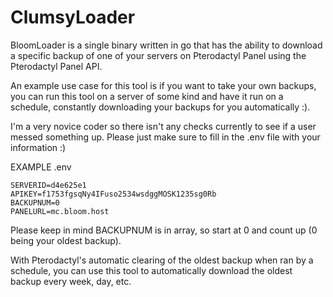 # ClumsyLoader
BloomLoader is a single binary written in go that has the ability to download a specific backup of one of your servers on Pterodactyl Panel using the Pterodactyl Panel API.

An example use case for this tool is if you want to take your own backups, you can run this tool on a server of some kind and have it run on a schedule, constantly downloading your backups for you automatically :).

I'm a very novice coder so there isn't any checks currently to see if a user messed something up. Please just make sure to fill in the .env file with your information :)

EXAMPLE .env
```
SERVERID=d4e625e1
APIKEY=f1753fgsqNy4IFuso2534wsdggMOSK1235sg0Rb
BACKUPNUM=0
PANELURL=mc.bloom.host
```

Please keep in mind BACKUPNUM is in array, so start at 0 and count up (0 being your oldest backup).

With Pterodactyl's automatic clearing of the oldest backup when ran by a schedule, you can use this tool to automatically download the oldest backup every week, day, etc.
